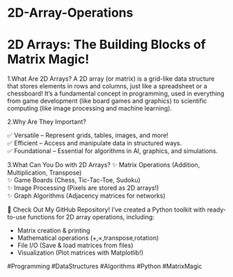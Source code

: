 # 2D-Array-Operations

# 2D Arrays: The Building Blocks of Matrix Magic!  

1.What Are 2D Arrays?
A 2D array (or matrix) is a grid-like data structure that stores elements in rows and columns, just like a spreadsheet or a chessboard! It’s a fundamental concept in programming, used in everything from game development (like board games and graphics) to scientific computing (like image processing and machine learning).  

2.Why Are They Important?

✅ Versatile – Represent grids, tables, images, and more!  
✅ Efficient – Access and manipulate data in structured ways.  
✅ Foundational – Essential for algorithms in AI, graphics, and simulations.  

3.What Can You Do with 2D Arrays?
✨ Matrix Operations (Addition, Multiplication, Transpose)  
✨ Game Boards (Chess, Tic-Tac-Toe, Sudoku)  
✨ Image Processing (Pixels are stored as 2D arrays!)  
✨ Graph Algorithms (Adjacency matrices for networks)  

🚀 Check Out My GitHub Repository!
I’ve created a Python toolkit with ready-to-use functions for 2D array operations, including:  
- Matrix creation & printing
- Mathematical operations (+,×,transpose,rotation) 
- File I/O (Save & load matrices from files)
- Visualization (Plot matrices with Matplotlib!) 
 
#Programming #DataStructures #Algorithms #Python #MatrixMagic